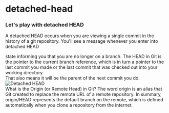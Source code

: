 # detached-head
### Let's play with detached HEAD <br/>

A detached HEAD occurs when you are viewing a single commit in the history of a git repository. You'll see a message whenever you enter into detached HEAD 

state informing you that you are no longer on a branch.
The HEAD in Git is the pointer to the current branch reference, which is in turn a pointer to the last commit you made or the last commit that was checked out into your working directory.<br/>
That also means it will be the parent of the next commit you do.<br/>
![Detached HEAD](https://user-images.githubusercontent.com/65743503/155851349-2b63c763-7744-43bf-9e8a-51b7232e50da.jpeg)<br/>
What is the Origin (or Remote Head) in Git? The word origin is an alias that Git created to replace the remote URL of a remote repository. In summary, origin/HEAD represents the default branch on the remote, which is defined automatically when you clone a repository from the internet.
